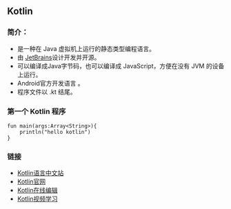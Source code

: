 ## Kotlin

### 简介：

- 是一种在 Java 虚拟机上运行的静态类型编程语言。
- 由 [JetBrains](https://baike.so.com/doc/5381594-5617929.html)设计开发并开源。 
- 可以编译成Java字节码，也可以编译成 JavaScript，方便在没有 JVM 的设备上运行。 
- Android官方开发语言 。
- 程序文件以 .kt 结尾。

### 第一个 Kotlin 程序

```
fun main(args:Array<String>){
	println("hello kotlin")
}
```

### 链接

- [Kotlin语言中文站](https://www.kotlincn.net/)
- [Kotlin官网](http://kotlinlang.org/)
- [Kotlin在线编辑](https://try.kotlinlang.org/)
- [Kotlin视频学习](https://github.com/open-android/Android#kotlin视频学习)

